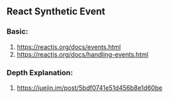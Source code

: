 ## React Synthetic Event

### Basic:

1. https://reactjs.org/docs/events.html
2. https://reactjs.org/docs/handling-events.html
   
### Depth Explanation:

1. https://juejin.im/post/5bdf0741e51d456b8e1d60be